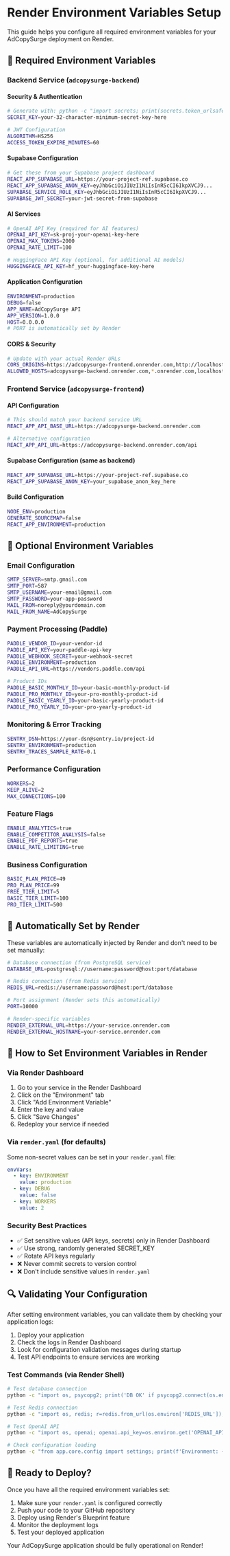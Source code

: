 # Render Environment Variables Setup

This guide helps you configure all required environment variables for your AdCopySurge deployment on Render.

## 🔑 Required Environment Variables

### Backend Service (`adcopysurge-backend`)

#### Security & Authentication
```bash
# Generate with: python -c "import secrets; print(secrets.token_urlsafe(32))"
SECRET_KEY=your-32-character-minimum-secret-key-here

# JWT Configuration
ALGORITHM=HS256
ACCESS_TOKEN_EXPIRE_MINUTES=60
```

#### Supabase Configuration
```bash
# Get these from your Supabase project dashboard
REACT_APP_SUPABASE_URL=https://your-project-ref.supabase.co
REACT_APP_SUPABASE_ANON_KEY=eyJhbGciOiJIUzI1NiIsInR5cCI6IkpXVCJ9...
SUPABASE_SERVICE_ROLE_KEY=eyJhbGciOiJIUzI1NiIsInR5cCI6IkpXVCJ9...
SUPABASE_JWT_SECRET=your-jwt-secret-from-supabase
```

#### AI Services
```bash
# OpenAI API Key (required for AI features)
OPENAI_API_KEY=sk-proj-your-openai-key-here
OPENAI_MAX_TOKENS=2000
OPENAI_RATE_LIMIT=100

# HuggingFace API Key (optional, for additional AI models)
HUGGINGFACE_API_KEY=hf_your-huggingface-key-here
```

#### Application Configuration
```bash
ENVIRONMENT=production
DEBUG=false
APP_NAME=AdCopySurge API
APP_VERSION=1.0.0
HOST=0.0.0.0
# PORT is automatically set by Render
```

#### CORS & Security
```bash
# Update with your actual Render URLs
CORS_ORIGINS=https://adcopysurge-frontend.onrender.com,http://localhost:3000,http://127.0.0.1:3000
ALLOWED_HOSTS=adcopysurge-backend.onrender.com,*.onrender.com,localhost,127.0.0.1
```

### Frontend Service (`adcopysurge-frontend`)

#### API Configuration
```bash
# This should match your backend service URL
REACT_APP_API_BASE_URL=https://adcopysurge-backend.onrender.com

# Alternative configuration
REACT_APP_API_URL=https://adcopysurge-backend.onrender.com/api
```

#### Supabase Configuration (same as backend)
```bash
REACT_APP_SUPABASE_URL=https://your-project-ref.supabase.co
REACT_APP_SUPABASE_ANON_KEY=your_supabase_anon_key_here
```

#### Build Configuration
```bash
NODE_ENV=production
GENERATE_SOURCEMAP=false
REACT_APP_ENVIRONMENT=production
```

## 🔧 Optional Environment Variables

### Email Configuration
```bash
SMTP_SERVER=smtp.gmail.com
SMTP_PORT=587
SMTP_USERNAME=your-email@gmail.com
SMTP_PASSWORD=your-app-password
MAIL_FROM=noreply@yourdomain.com
MAIL_FROM_NAME=AdCopySurge
```

### Payment Processing (Paddle)
```bash
PADDLE_VENDOR_ID=your-vendor-id
PADDLE_API_KEY=your-paddle-api-key
PADDLE_WEBHOOK_SECRET=your-webhook-secret
PADDLE_ENVIRONMENT=production
PADDLE_API_URL=https://vendors.paddle.com/api

# Product IDs
PADDLE_BASIC_MONTHLY_ID=your-basic-monthly-product-id
PADDLE_PRO_MONTHLY_ID=your-pro-monthly-product-id
PADDLE_BASIC_YEARLY_ID=your-basic-yearly-product-id
PADDLE_PRO_YEARLY_ID=your-pro-yearly-product-id
```

### Monitoring & Error Tracking
```bash
SENTRY_DSN=https://your-dsn@sentry.io/project-id
SENTRY_ENVIRONMENT=production
SENTRY_TRACES_SAMPLE_RATE=0.1
```

### Performance Configuration
```bash
WORKERS=2
KEEP_ALIVE=2
MAX_CONNECTIONS=100
```

### Feature Flags
```bash
ENABLE_ANALYTICS=true
ENABLE_COMPETITOR_ANALYSIS=false
ENABLE_PDF_REPORTS=true
ENABLE_RATE_LIMITING=true
```

### Business Configuration
```bash
BASIC_PLAN_PRICE=49
PRO_PLAN_PRICE=99
FREE_TIER_LIMIT=5
BASIC_TIER_LIMIT=100
PRO_TIER_LIMIT=500
```

## 🚨 Automatically Set by Render

These variables are automatically injected by Render and don't need to be set manually:

```bash
# Database connection (from PostgreSQL service)
DATABASE_URL=postgresql://username:password@host:port/database

# Redis connection (from Redis service)
REDIS_URL=redis://username:password@host:port/database

# Port assignment (Render sets this automatically)
PORT=10000

# Render-specific variables
RENDER_EXTERNAL_URL=https://your-service.onrender.com
RENDER_EXTERNAL_HOSTNAME=your-service.onrender.com
```

## 📝 How to Set Environment Variables in Render

### Via Render Dashboard
1. Go to your service in the Render Dashboard
2. Click on the "Environment" tab
3. Click "Add Environment Variable"
4. Enter the key and value
5. Click "Save Changes"
6. Redeploy your service if needed

### Via `render.yaml` (for defaults)
Some non-secret values can be set in your `render.yaml` file:

```yaml
envVars:
  - key: ENVIRONMENT
    value: production
  - key: DEBUG
    value: false
  - key: WORKERS
    value: 2
```

### Security Best Practices
- ✅ Set sensitive values (API keys, secrets) only in Render Dashboard
- ✅ Use strong, randomly generated SECRET_KEY
- ✅ Rotate API keys regularly
- ❌ Never commit secrets to version control
- ❌ Don't include sensitive values in `render.yaml`

## 🔍 Validating Your Configuration

After setting environment variables, you can validate them by checking your application logs:

1. Deploy your application
2. Check the logs in Render Dashboard
3. Look for configuration validation messages during startup
4. Test API endpoints to ensure services are working

### Test Commands (via Render Shell)
```bash
# Test database connection
python -c "import os, psycopg2; print('DB OK' if psycopg2.connect(os.environ['DATABASE_URL']) else 'DB Failed')"

# Test Redis connection  
python -c "import os, redis; r=redis.from_url(os.environ['REDIS_URL']); print('Redis OK' if r.ping() else 'Redis Failed')"

# Test OpenAI API
python -c "import os, openai; openai.api_key=os.environ.get('OPENAI_API_KEY'); print('OpenAI OK' if openai.api_key else 'OpenAI Key Missing')"

# Check configuration loading
python -c "from app.core.config import settings; print(f'Environment: {settings.ENVIRONMENT}, Debug: {settings.DEBUG}')"
```

## 🚀 Ready to Deploy?

Once you have all the required environment variables set:

1. Make sure your `render.yaml` is configured correctly
2. Push your code to your GitHub repository
3. Deploy using Render's Blueprint feature
4. Monitor the deployment logs
5. Test your deployed application

Your AdCopySurge application should be fully operational on Render!
